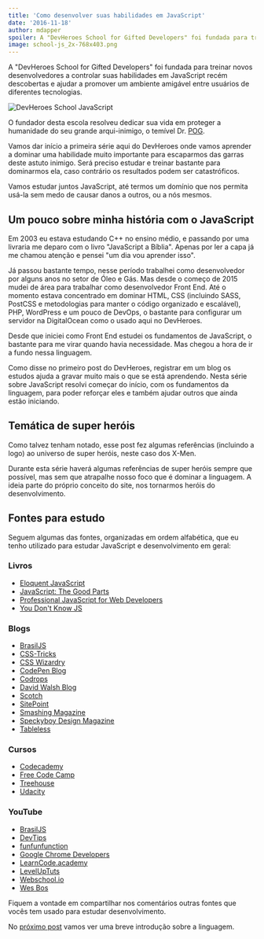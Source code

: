 ```yaml
---
title: 'Como desenvolver suas habilidades em JavaScript'
date: '2016-11-18'
author: mdapper
spoiler: A "DevHeroes School for Gifted Developers" foi fundada para treinar novos desenvolvedores a controlar suas habilidades em JavaScript recém descobertas e ajudar a promover um ambiente amigável entre usuários de diferentes tecnologias.
image: school-js_2x-768x403.png
---
```


A "DevHeroes School for Gifted Developers" foi fundada para treinar novos desenvolvedores a controlar suas habilidades em JavaScript recém descobertas e ajudar a promover um ambiente amigável entre usuários de diferentes tecnologias.

<img src="https://devheroes.io/wp-content/uploads/2016/11/school-js_2x.png" alt="DevHeroes School JavaScript" />

O fundador desta escola resolveu dedicar sua vida em proteger a humanidade do seu grande arqui-inimigo, o temível Dr. [POG](http://desciclopedia.org/wiki/Programa%C3%A7%C3%A3o_Orientada_a_Gambiarras).

Vamos dar início a primeira série aqui do DevHeroes onde vamos aprender a dominar uma habilidade muito importante para escaparmos das garras deste astuto inimigo. Será preciso estudar e treinar bastante para dominarmos ela, caso contrário os resultados podem ser catastróficos.

Vamos estudar juntos JavaScript, até termos um domínio que nos permita usá-la sem medo de causar danos a outros, ou a nós mesmos.

## Um pouco sobre minha história com o JavaScript

Em 2003 eu estava estudando C++ no ensino médio, e passando por uma livraria me deparo com o livro "JavaScript a Bíblia". Apenas por ler a capa já me chamou atenção e pensei "um dia vou aprender isso".

Já passou bastante tempo, nesse período trabalhei como desenvolvedor por alguns anos no setor de Óleo e Gás. Mas desde o começo de 2015 mudei de área para trabalhar como desenvolvedor Front End. Até o momento estava concentrado em dominar HTML, CSS (incluindo SASS, PostCSS e metodologias para manter o código organizado e escalável), PHP, WordPress e um pouco de DevOps, o bastante para configurar um servidor na DigitalOcean como o usado aqui no DevHeroes.

Desde que iniciei como Front End estudei os fundamentos de JavaScript, o bastante para me virar quando havia necessidade. Mas chegou a hora de ir a fundo nessa linguagem.

Como disse no primeiro post do DevHeroes, registrar em um blog os estudos ajuda a gravar muito mais o que se está aprendendo. Nesta série sobre JavaScript resolvi começar do início, com os fundamentos da linguagem, para poder reforçar eles e também ajudar outros que ainda estão iniciando.

## Temática de super heróis

Como talvez tenham notado, esse post fez algumas referências (incluindo a logo) ao universo de super heróis, neste caso dos X-Men.

Durante esta série haverá algumas referências de super heróis sempre que possível, mas sem que atrapalhe nosso foco que é dominar a linguagem. A ideia parte do próprio conceito do site, nos tornarmos heróis do desenvolvimento.

## Fontes para estudo

Seguem algumas das fontes, organizadas em ordem alfabética, que eu tenho utilizado para estudar JavaScript e desenvolvimento em geral:

### Livros

- [Eloquent JavaScript](http://eloquentjavascript.net/)
- [JavaScript: The Good Parts](https://www.amazon.com.br/JavaScript-Good-Parts-Douglas-Crockford/dp/0596517742/ref=sr_1_1?ie=UTF8&qid=1478834891&sr=8-1&keywords=javascript+the+good+parts)
- [Professional JavaScript for Web Developers](https://www.amazon.com.br/Professional-JavaScript-Developers-Nicholas-Zakas-ebook/dp/B006PW2URI/ref=sr_1_1?ie=UTF8&qid=1478834944&sr=8-1&keywords=professional+javascript+for+web+developers)
- [You Don't Know JS](https://github.com/getify/You-Dont-Know-JS)

### Blogs

- [BrasilJS](https://braziljs.org/blog/)
- [CSS-Tricks](https://css-tricks.com/)
- [CSS Wizardry](http://csswizardry.com/)
- [CodePen Blog](https://blog.codepen.io/)
- [Codrops](http://tympanus.net/codrops/)
- [David Walsh Blog](https://davidwalsh.name/)
- [Scotch](https://scotch.io/)
- [SitePoint](https://www.sitepoint.com/)
- [Smashing Magazine](https://www.smashingmagazine.com/)
- [Speckyboy Design Magazine](https://speckyboy.com/)
- [Tableless](http://tableless.com.br/)

### Cursos

- [Codecademy](https://www.codecademy.com/pt)
- [Free Code Camp](https://www.freecodecamp.com/)
- [Treehouse](https://teamtreehouse.com/)
- [Udacity](https://br.udacity.com/)

### YouTube

- [BrasilJS](https://www.youtube.com/user/BrazilJS)
- [DevTips](https://www.youtube.com/user/DevTipsForDesigners)
- [funfunfunction](https://www.youtube.com/channel/UCO1cgjhGzsSYb1rsB4bFe4Q)
- [Google Chrome Developers](https://www.youtube.com/user/ChromeDevelopers)
- [LearnCode.academy](https://www.youtube.com/user/learncodeacademy)
- [LevelUpTuts](https://www.youtube.com/user/LevelUpTuts)
- [Webschool.io](https://www.youtube.com/channel/UCKdo1RaF8gzfhvkOdZv_ojg)
- [Wes Bos](https://www.youtube.com/user/wesbos/)

Fiquem a vontade em compartilhar nos comentários outras fontes que vocês tem usado para estudar desenvolvimento.

No [próximo post](https://devheroes.io/javascript-s01e01-historia-javascript/) vamos ver uma breve introdução sobre a linguagem.
